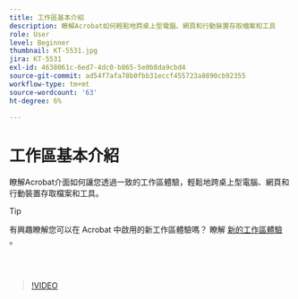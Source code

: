 ```yaml
---
title: 工作區基本介紹
description: 瞭解Acrobat如何輕鬆地跨桌上型電腦、網頁和行動裝置存取檔案和工具
role: User
level: Beginner
thumbnail: KT-5531.jpg
jira: KT-5531
exl-id: 4638061c-6ed7-4dc0-b865-5e0b8da9cbd4
source-git-commit: ad54f7afa78b0fbb31eccf455723a8890cb92355
workflow-type: tm+mt
source-wordcount: '63'
ht-degree: 6%

---
```


# 工作區基本介紹

瞭解Acrobat介面如何讓您透過一致的工作區體驗，輕鬆地跨桌上型電腦、網頁和行動裝置存取檔案和工具。

>[!TIP]
>
>有興趣瞭解您可以在 Acrobat 中啟用的新工作區體驗嗎？ 瞭解 [ 新的工作區體驗 ](new-workspace.md) 。

<br> 

>[!VIDEO](https://video.tv.adobe.com/v/337971?quality=12&learn=on&hidetitle=true)
